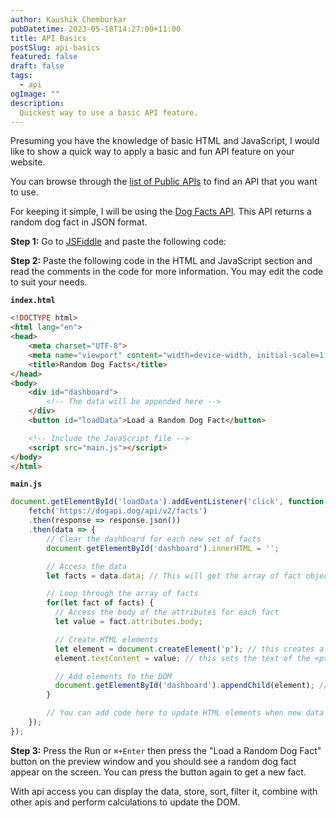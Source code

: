 ```yaml
---
author: Kaushik Chemburkar
pubDatetime: 2023-05-18T14:27:00+11:00
title: API Basics
postSlug: api-basics
featured: false
draft: false
tags:
  - api
ogImage: ""
description:
  Quickest way to use a basic API feature.
---
```


Presuming you have the knowledge of basic HTML and JavaScript, I would like to show a quick way to apply a basic and fun API feature on your website.

You can browse through the [list of Public APIs](https://github.com/public-apis/public-apis) to find an API that you want to use.

For keeping it simple, I will be using the [Dog Facts API](https://kinduff.github.io/dog-api/). This API returns a random dog fact in JSON format.

**Step 1:** Go to [JSFiddle](https://jsfiddle.net/) and paste the following code:

**Step 2:** Paste the following code in the HTML and JavaScript section and read the comments in the code for more information. You may edit the code to suit your needs.

**`index.html`**

```html
<!DOCTYPE html>
<html lang="en">
<head>
    <meta charset="UTF-8">
    <meta name="viewport" content="width=device-width, initial-scale=1.0">
    <title>Random Dog Facts</title>
</head>
<body>
    <div id="dashboard">
        <!-- The data will be appended here -->
    </div>
    <button id="loadData">Load a Random Dog Fact</button>

    <!-- Include the JavaScript file -->
    <script src="main.js"></script>
</body>
</html>
```

**`main.js`**

```js
document.getElementById('loadData').addEventListener('click', function() {
    fetch('https://dogapi.dog/api/v2/facts')
    .then(response => response.json())
    .then(data => {
        // Clear the dashboard for each new set of facts
        document.getElementById('dashboard').innerHTML = '';

        // Access the data
        let facts = data.data; // This will get the array of fact objects

        // Loop through the array of facts
        for(let fact of facts) {
          // Access the body of the attributes for each fact
          let value = fact.attributes.body;

          // Create HTML elements
          let element = document.createElement('p'); // this creates a <p> element
          element.textContent = value; // this sets the text of the <p> element to your value

          // Add elements to the DOM
          document.getElementById('dashboard').appendChild(element); // this adds the <p> element to your dashboard div
        }

        // You can add code here to update HTML elements when new data comes in
    });
});
```

**Step 3:** Press the Run or `⌘+Enter` then press the "Load a Random Dog Fact" button on the preview window and you should see a random dog fact appear on the screen. You can press the button again to get a new fact.

With api access you can display the data, store, sort, filter it, combine with other apis and perform calculations to update the DOM.
